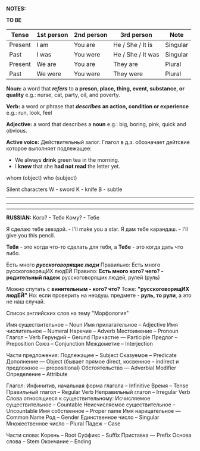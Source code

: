 __NOTES:__


__TO BE__

| Tense   | 1st person | 2nd person | 3rd person        | Note     |
|---------|------------|------------|-------------------|----------|
| Present | I am       | You are    | He / She / It is  | Singular |
| Past    | I was      | You were   | He / She / It was | Singular |
| Present | We are     | You are    | They are          | Plural   |
| Past    | We were    | You were   | They were         | Plural   |


__Noun:__ a word that ___refers___ to __a preson, place, thing, event, substance, or quality__
e.g.: nurse, cat, party, oil, and poverty.

__Verb:__ a word or phrase that ___describes___ __an action, condition or experience__
e.g.: run, look, feel

__Adjective:__ a word that describes a __noun__
e.g.: big, boring, pink, quick and obvious.



__Active voice:__ Действительный залог.
  Глагол в д.з. обозначает дейтсвие которое выполняет подлежащее:
  - We always __drink__ green tea in the morning.
  - I __knew__ that she __had not read__ the letter yet.


whom (object)
who (subject)

Silent characters
W - sword
K - knife
B - subtle

-----------------------------------------------------------------------------------------------------
-----------------------------------------------------------------------------------------------------
-----------------------------------------------------------------------------------------------------

__RUSSIAN:__
Кого? - Тебя
Кому? - Тебе

Я сделаю тебе звездой. - I'll make you a star.
Я дам тебе карандаш.   - I'll give you this pencil.

__Тебя__ - это когда что-то сделать для тебя, а
__Тебе__ - это когда дать что либо.


Есть много ___русскоговорящие люди___
Правильно:
  Есть много русскоговорящИХ людЕЙ
Правило:
  __Есть много кого? чего? - родительный падеж__
  русскоговорящих людей, рулей (руль)

Можно спутать с __винительным - кого? что?__
  Тоже: __"русскоговорящИХ людЕЙ"__
  Но: если проверить на неодуш. предмете - __руль, то рули__, а это не наш случай.







  Список английских слов на тему "Морфология"

Имя существительное – Noun
Имя прилагательное – Adjective
Имя числительное – Numeral
Наречие – Adverb
Местоимение – Pronoun
Глагол – Verb
Герундий – Gerund
Причастие — Participle
Предлог – Preposition
Союз – Conjunction
Междометие – Interjection

Части предложения:
Подлежащее – Subject
Сказуемое – Predicate
Дополнение — Object (бывает прямое direct, косвенное – indirect и предложное — prepositional)
Обстоятельство — Adverbial Modifier
Определение – Attribute

Глагол:
Инфинитив, начальная форма глагола – Infinitive
Время – Tense
Правильный глагол – Regular Verb
Неправильный глагол – Irregular Verb
Слова относящиеся к существительному:
Исчисляемое существительное – Countable
Неисчисляемое существительное – Uncountable
Имя собственное – Proper name
Имя нарицательное — Common Name
Род – Gender
Единственное число – Singular
Множественное число – Plural
Падеж – Case

Части слова:
Корень – Root
Суффикс – Suffix
Приставка — Prefix
Основа слова – Stem
Окончание – Ending

